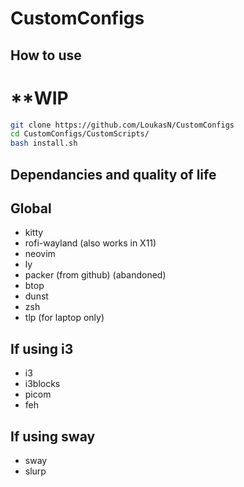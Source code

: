# CustomConfigs

## How to use

# **WIP

```bash
git clone https://github.com/LoukasN/CustomConfigs
cd CustomConfigs/CustomScripts/
bash install.sh
```

## Dependancies and quality of life

## Global
<ul>
  <li>kitty</li>
  <li>rofi-wayland (also works in X11)</li>
  <li>neovim</li>
  <li>ly</li>
  <li>packer (from github) (abandoned)</li>
  <li>btop</li>
  <li>dunst</li>
  <li>zsh</li>
  <li>tlp (for laptop only)</li>
</ul>

## If using i3
<ul>  
  <li>i3</li>
  <li>i3blocks</li>
  <li>picom</li>
  <li>feh</li>  
</ul>

## If using sway
<ul>
  <li>sway</li>
  <li>slurp</li>
</ul>
